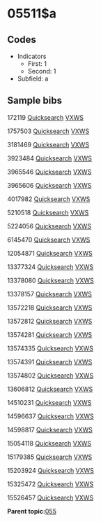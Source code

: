 # 05511$a

## Codes

-   Indicators
    -   First: 1
    -   Second: 1
-   Subfield: a

## Sample bibs

172119 [Quicksearch](https://search.library.yale.edu/catalog/172119) [VXWS](http://prodorbis.library.yale.edu:7014/vxws/GetHoldingsService?bibId=172119)

1757503 [Quicksearch](https://search.library.yale.edu/catalog/1757503) [VXWS](http://prodorbis.library.yale.edu:7014/vxws/GetHoldingsService?bibId=1757503)

3181469 [Quicksearch](https://search.library.yale.edu/catalog/3181469) [VXWS](http://prodorbis.library.yale.edu:7014/vxws/GetHoldingsService?bibId=3181469)

3923484 [Quicksearch](https://search.library.yale.edu/catalog/3923484) [VXWS](http://prodorbis.library.yale.edu:7014/vxws/GetHoldingsService?bibId=3923484)

3965546 [Quicksearch](https://search.library.yale.edu/catalog/3965546) [VXWS](http://prodorbis.library.yale.edu:7014/vxws/GetHoldingsService?bibId=3965546)

3965606 [Quicksearch](https://search.library.yale.edu/catalog/3965606) [VXWS](http://prodorbis.library.yale.edu:7014/vxws/GetHoldingsService?bibId=3965606)

4017982 [Quicksearch](https://search.library.yale.edu/catalog/4017982) [VXWS](http://prodorbis.library.yale.edu:7014/vxws/GetHoldingsService?bibId=4017982)

5210518 [Quicksearch](https://search.library.yale.edu/catalog/5210518) [VXWS](http://prodorbis.library.yale.edu:7014/vxws/GetHoldingsService?bibId=5210518)

5224056 [Quicksearch](https://search.library.yale.edu/catalog/5224056) [VXWS](http://prodorbis.library.yale.edu:7014/vxws/GetHoldingsService?bibId=5224056)

6145470 [Quicksearch](https://search.library.yale.edu/catalog/6145470) [VXWS](http://prodorbis.library.yale.edu:7014/vxws/GetHoldingsService?bibId=6145470)

12054871 [Quicksearch](https://search.library.yale.edu/catalog/12054871) [VXWS](http://prodorbis.library.yale.edu:7014/vxws/GetHoldingsService?bibId=12054871)

13377324 [Quicksearch](https://search.library.yale.edu/catalog/13377324) [VXWS](http://prodorbis.library.yale.edu:7014/vxws/GetHoldingsService?bibId=13377324)

13378080 [Quicksearch](https://search.library.yale.edu/catalog/13378080) [VXWS](http://prodorbis.library.yale.edu:7014/vxws/GetHoldingsService?bibId=13378080)

13378157 [Quicksearch](https://search.library.yale.edu/catalog/13378157) [VXWS](http://prodorbis.library.yale.edu:7014/vxws/GetHoldingsService?bibId=13378157)

13572218 [Quicksearch](https://search.library.yale.edu/catalog/13572218) [VXWS](http://prodorbis.library.yale.edu:7014/vxws/GetHoldingsService?bibId=13572218)

13572812 [Quicksearch](https://search.library.yale.edu/catalog/13572812) [VXWS](http://prodorbis.library.yale.edu:7014/vxws/GetHoldingsService?bibId=13572812)

13574281 [Quicksearch](https://search.library.yale.edu/catalog/13574281) [VXWS](http://prodorbis.library.yale.edu:7014/vxws/GetHoldingsService?bibId=13574281)

13574335 [Quicksearch](https://search.library.yale.edu/catalog/13574335) [VXWS](http://prodorbis.library.yale.edu:7014/vxws/GetHoldingsService?bibId=13574335)

13574391 [Quicksearch](https://search.library.yale.edu/catalog/13574391) [VXWS](http://prodorbis.library.yale.edu:7014/vxws/GetHoldingsService?bibId=13574391)

13574802 [Quicksearch](https://search.library.yale.edu/catalog/13574802) [VXWS](http://prodorbis.library.yale.edu:7014/vxws/GetHoldingsService?bibId=13574802)

13606812 [Quicksearch](https://search.library.yale.edu/catalog/13606812) [VXWS](http://prodorbis.library.yale.edu:7014/vxws/GetHoldingsService?bibId=13606812)

14510231 [Quicksearch](https://search.library.yale.edu/catalog/14510231) [VXWS](http://prodorbis.library.yale.edu:7014/vxws/GetHoldingsService?bibId=14510231)

14596637 [Quicksearch](https://search.library.yale.edu/catalog/14596637) [VXWS](http://prodorbis.library.yale.edu:7014/vxws/GetHoldingsService?bibId=14596637)

14598817 [Quicksearch](https://search.library.yale.edu/catalog/14598817) [VXWS](http://prodorbis.library.yale.edu:7014/vxws/GetHoldingsService?bibId=14598817)

15054118 [Quicksearch](https://search.library.yale.edu/catalog/15054118) [VXWS](http://prodorbis.library.yale.edu:7014/vxws/GetHoldingsService?bibId=15054118)

15179385 [Quicksearch](https://search.library.yale.edu/catalog/15179385) [VXWS](http://prodorbis.library.yale.edu:7014/vxws/GetHoldingsService?bibId=15179385)

15203924 [Quicksearch](https://search.library.yale.edu/catalog/15203924) [VXWS](http://prodorbis.library.yale.edu:7014/vxws/GetHoldingsService?bibId=15203924)

15325472 [Quicksearch](https://search.library.yale.edu/catalog/15325472) [VXWS](http://prodorbis.library.yale.edu:7014/vxws/GetHoldingsService?bibId=15325472)

15526457 [Quicksearch](https://search.library.yale.edu/catalog/15526457) [VXWS](http://prodorbis.library.yale.edu:7014/vxws/GetHoldingsService?bibId=15526457)

**Parent topic:**[055](../../tags/055/055.md)

